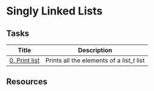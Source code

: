 # Singly Linked Lists

## Tasks
Title	|	Description 
------ 	|	---------  
[0. Print list](./0-print_list.c) | Prints all the elements of a *list_t* list

## Resources

